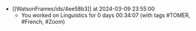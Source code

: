 
- [[WatsonFrames/ids/4ee58b3]] at 2024-03-09 23:55:00
  - You worked on Linguistics for 0 days 00:34:07 (with tags #TOMER, #French, #Zoom) 
